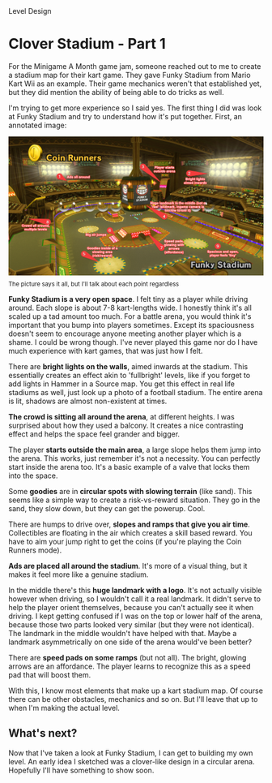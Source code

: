 <div class="tagset">Level Design</div>

# Clover Stadium - Part 1

For the Minigame A Month game jam, someone reached out to me to create a stadium map for their kart game. They gave Funky
Stadium from Mario Kart Wii as an example. Their game mechanics weren't that established yet, but they did mention the
ability of being able to do tricks as well.

I'm trying to get more experience so I said yes. The first thing I did was look at Funky Stadium and try to understand
how it's put together. First, an annotated image:

![Funky Stadium with annotations](images/funky-stadium.png)
<sub>The picture says it all, but I'll talk about each point regardless</sub>

**Funky Stadium is a very open space**. I felt tiny as a player while driving around. Each slope is about 7-8 kart-lengths wide. I honestly think it's all scaled up a tad amount too much. For a battle arena, you would think it's important that you bump into players sometimes.
Except its spaciousness doesn't seem to encourage anyone meeting another player which is a shame. I could be wrong though. I've never played this game nor do I have much experience with kart games, that was just how I felt.

There are **bright lights on the walls**, aimed inwards at the stadium. This essentially creates an effect akin to 'fullbright' levels, like if you forget to add lights in Hammer in a Source map. You get this effect in real life stadiums as well, just look up a photo of a football stadium. The entire arena is lit, shadows are almost non-existent at times.

**The crowd is sitting all around the arena**, at different heights. I was surprised about how they used a balcony. It creates a nice contrasting effect and helps the space feel grander and bigger.

The player **starts outside the main area**, a large slope helps them jump into the arena. This works, just remember it's not a necessity. You can perfectly start inside the arena too. It's a basic example of a valve that locks them into the space.

Some **goodies** are in **circular spots with slowing terrain** (like sand). This seems like a simple way to create a risk-vs-reward situation. They go in the sand, they slow down, but they can get the powerup. Cool.

There are humps to drive over, **slopes and ramps that give you air time**. Collectibles are floating in the air which creates a skill based reward. You have to aim your jump right to get the coins (if you're playing the Coin Runners mode).

**Ads are placed all around the stadium**. It's more of a visual thing, but it makes it feel more like a genuine stadium.

In the middle there's this **huge landmark with a logo**. It's not actually visible however when driving, so I wouldn't call it a real landmark. It didn't serve to help the player orient themselves, because you can't actually see it when driving. I kept getting confused if I was on the top or lower half of the arena, because those two parts looked very similar (but they were not identical). The landmark in the middle wouldn't have helped with that. Maybe a landmark asymmetrically on one side of the arena would've been better?

There are **speed pads on some ramps** (but not all). The bright, glowing arrows are an affordance. The player learns to recognize this as a speed pad that will boost them.

With this, I know most elements that make up a kart stadium map. Of course there can be other obstacles, mechanics and
so on. But I'll leave that up to when I'm making the actual level.

## What's next?

Now that I've taken a look at Funky Stadium, I can get to building my own level. An early idea I sketched was a clover-like
design in a circular arena. Hopefully I'll have something to show soon.
